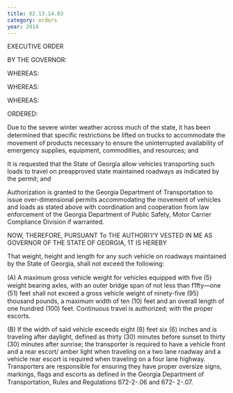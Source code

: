 ```yaml
---
title: 02.13.14.03
category: orders
year: 2014
---
```

 

EXECUTIVE ORDER

BY THE GOVERNOR:

WHEREAS:

WHEREAS:

WHEREAS:

ORDERED:

Due to the severe winter weather across much of the state, it has been determined
that speciﬁc restrictions be lifted on trucks to accommodate the movement of
products necessary to ensure the uninterrupted availability of emergency
supplies, equipment, commodities, and resources; and

It is requested that the State of Georgia allow vehicles transporting such loads to
travel on preapproved state maintained roadways as indicated by the permit; and

Authorization is granted to the Georgia Department of Transportation to issue
over-dimensional permits accommodating the movement of vehicles and loads as
stated above with coordination and cooperation from law enforcement of the
Georgia Department of Public Safety, Motor Carrier Compliance Division if
warranted.

NOW, THEREFORE, PURSUANT To THE AUTHORI’I‘Y VESTED IN ME AS GOVERNOR
OF THE STATE OF GEORGIA, 1T IS HEREBY

That weight, height and length for any such vehicle on roadways maintained by
the State of Georgia, shall not exceed the following:

(A) A maximum gross vehicle weight for vehicles equipped with ﬁve (5)
weight bearing axles, with an outer bridge span of not less than f1fty—one
(51) feet shall not exceed a gross vehicle weight of ninety-ﬁve (95)
thousand pounds, a maximum width of ten (10) feet and an overall length
of one hundred (100) feet. Continuous travel is authorized; with the
proper escorts.

(B) If the width of said vehicle exceeds eight (8) feet six (6) inches and
is traveling after daylight, defined as thirty (30) minutes before sunset to
thirty (30) minutes after sunrise; the transporter is required to have a
vehicle front and a rear escort/ amber light when traveling on a two lane
roadway and a vehicle rear escort is required when traveling on a four lane
highway. Transporters are responsible for ensuring they have proper
oversize signs, markings, ﬂags and escorts as defined in the Georgia
Department of Transportation, Rules and Regulations 672-2-.06 and 672-
2-.07.

